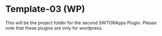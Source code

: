 # Template-03 (WP)


This will be the project folder for the second SWTORApps Plugin. Please note that these plugins are only for wordpress. 
